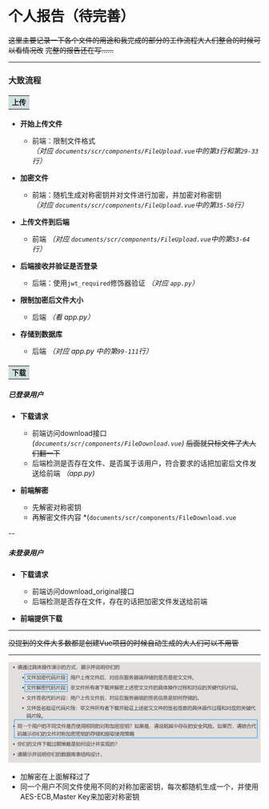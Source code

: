 # 个人报告（待完善）

~~这里主要记录一下各个文件的用途和我完成的部分的工作流程大人们整合的时候可以看情况改~~ ~~完整的报告还在写......~~

---

### 大致流程

#### <table><tr><td bgcolor=d0dfe0>上传</td></tr></table>

+ __开始上传文件__  
  - 前端：限制文件格式   
  *（对应 `documents/scr/components/FileUpload.vue`中的第`3`行和第`29-33`行）*

+ __加密文件__  
  - 前端：随机生成对称密钥并对文件进行加密，并加密对称密钥  
  *（对应 `documents/scr/components/FileUpload.vue`中的第`35-50`行）*  

+ __上传文件到后端__
  - 前端
    *（对应 `documents/scr/components/FileUpload.vue`中的第`53-64`行）*  

+ __后端接收并验证是否登录__  
  - 后端：使用`jwt_required`修饰器验证 
  *（对应 `app.py`）* 

+ __限制加密后文件大小__  
  - 后端 *（看 *app.py*）*  

+ __存储到数据库__  
  - 后端 *（对应 *app.py* 中的第`99-111`行）* 



#### <table><tr><td bgcolor=d0dfe0>下载</td></tr></table>

##### 已登录用户
+ __下载请求__   
  - 前端访问download接口 *(`documents/scr/components/FileDownload.vue`)* ~~后面就只标文件了大人们翻一下~~
  - 后端检测是否存在文件、是否属于该用户，符合要求的话把加密后文件发送给前端 *（app.py)*  

+ __前端解密__   
  - 先解密对称密钥
  - 再解密文件内容 *(`documents/scr/components/FileDownload.vue`

--
  
  
##### 未登录用户
+ __下载请求__
  - 前端访问download_original接口
  - 后端检测是否存在文件，存在的话把加密文件发送给前端

+ __前端提供下载__


---

~~没提到的文件大多数都是创建Vue项目的时候自动生成的大人们可以不用管~~

---

![解释说明](%E8%A7%A3%E9%87%8A%E8%AF%B4%E6%98%8E%E6%B8%85%E5%8D%95.png)

+ 加解密在上面解释过了
+ 同一个用户不同文件使用不同的对称加密密钥，每次都随机生成一个，并使用AES-ECB,Master Key来加密对称密钥